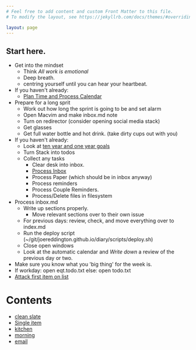 ```yaml
---
# Feel free to add content and custom Front Matter to this file.
# To modify the layout, see https://jekyllrb.com/docs/themes/#overriding-theme-defaults

layout: page
---
```



## Start here. 
* Get into the mindset
  * Think _All work is emotional_
  * Deep breath. 
  * centring yourself until you can hear your heartbeat. 
* If you haven't already:
  * [Plan Time and Process Calendar](process_calendar) <!--Because something might be urgent --> 
* Prepare for a long sprit
  * Work out how long the sprint is going to be and set alarm 
  * Open Macvim and make inbox.md note
  * Turn on redirector (consider opening social media stack)
  * Get glasses
  * Get full water bottle and hot drink. (take dirty cups out with you) 
* If you haven't already:
  * Look at [ten year and one year goals](https://docs.google.com/spreadsheets/d/1l8SRHzjBQpsnMFq8kY8b2QIQkSmda2RpocWAYKm-DQc/edit?usp=sharing)
  * Turn Stack into todos 
  * Collect any tasks
      * Clear desk into inbox. 
      * [Process Inbox](process_inbox)
      * Process Paper (which should be in inbox anyway)
      * Process reminders
      * Process Couple Reminders.
      * Process/Delete files in filesystem 
* Process inbox.md
  * Write up sections properly.
    * Move relevant sections over to their own issue
  * For previous days: review, check, and move everything over to index.md
  * Run the deploy script  (~/git/joereddington.github.io/diary/scripts/deploy.sh)
  * Close open windows 
  * Look at the automatic calendar and *Write down* a review of the previous day or two.  
* Make sure you know what you 'big thing' for the week is. 
* If workday: open eqt.todo.txt else: open todo.txt
* [Attack first item on list](listitem)


<script>
function copy(){
navigator.clipboard.writeText(`
* Clear desk into inbox. 
* [Process Inbox](process_inbox)
* Process Paper
* Process reminders
* Process Couple Reminders.
* Process/Delete files in fileless `) 
}


</script>


# Contents 
* [clean slate](clean_slate)
* [Single item](listitem)
* [kitchen](clean_kitchen)
* [morning](morning)
* [email](email)

